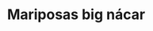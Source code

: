 ---
title: Mariposas big nácar
date: 
draft: false

# descripcion
description : Aros colgantes pasantes en plata 925 y nácar

materials: Plata 925

color: 

dimensions: largo total 3.4cm ancho 2,4 cm

code: 01-01-0801

type: "Aros"

categories: []

price: $6.530,00

price_eftvo: $5.550,00

# Images
# first image will be shown in the product page
images:
  # - image: "images/path_to_image"
  # La ubicacion de las imagenes es imagenes/Aros/Aros.Colgantes/01-01-0801-mariposas-big-nacar
  - image: "./images/aros/colgantes/01-01-0801-mariposas-big-nacar_a.jpg"
  - image: "./images/aros/colgantes/01-01-0801-mariposas-big-nacar_b.jpg"
---
